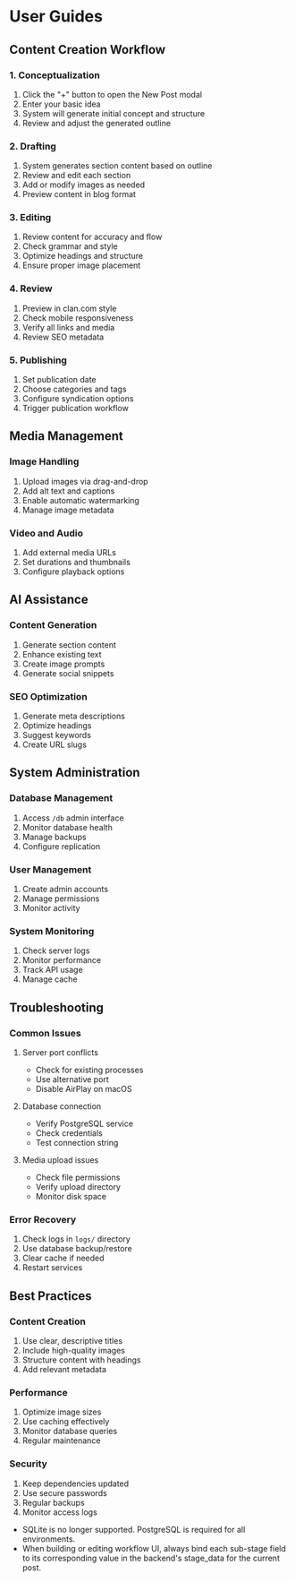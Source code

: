 # User Guides

## Content Creation Workflow

### 1. Conceptualization
1. Click the "+" button to open the New Post modal
2. Enter your basic idea
3. System will generate initial concept and structure
4. Review and adjust the generated outline

### 2. Drafting
1. System generates section content based on outline
2. Review and edit each section
3. Add or modify images as needed
4. Preview content in blog format

### 3. Editing
1. Review content for accuracy and flow
2. Check grammar and style
3. Optimize headings and structure
4. Ensure proper image placement

### 4. Review
1. Preview in clan.com style
2. Check mobile responsiveness
3. Verify all links and media
4. Review SEO metadata

### 5. Publishing
1. Set publication date
2. Choose categories and tags
3. Configure syndication options
4. Trigger publication workflow

## Media Management

### Image Handling
1. Upload images via drag-and-drop
2. Add alt text and captions
3. Enable automatic watermarking
4. Manage image metadata

### Video and Audio
1. Add external media URLs
2. Set durations and thumbnails
3. Configure playback options

## AI Assistance

### Content Generation
1. Generate section content
2. Enhance existing text
3. Create image prompts
4. Generate social snippets

### SEO Optimization
1. Generate meta descriptions
2. Optimize headings
3. Suggest keywords
4. Create URL slugs

## System Administration

### Database Management
1. Access `/db` admin interface
2. Monitor database health
3. Manage backups
4. Configure replication

### User Management
1. Create admin accounts
2. Manage permissions
3. Monitor activity

### System Monitoring
1. Check server logs
2. Monitor performance
3. Track API usage
4. Manage cache

## Troubleshooting

### Common Issues
1. Server port conflicts
   - Check for existing processes
   - Use alternative port
   - Disable AirPlay on macOS

2. Database connection
   - Verify PostgreSQL service
   - Check credentials
   - Test connection string

3. Media upload issues
   - Check file permissions
   - Verify upload directory
   - Monitor disk space

### Error Recovery
1. Check logs in `logs/` directory
2. Use database backup/restore
3. Clear cache if needed
4. Restart services

## Best Practices

### Content Creation
1. Use clear, descriptive titles
2. Include high-quality images
3. Structure content with headings
4. Add relevant metadata

### Performance
1. Optimize image sizes
2. Use caching effectively
3. Monitor database queries
4. Regular maintenance

### Security
1. Keep dependencies updated
2. Use secure passwords
3. Regular backups
4. Monitor access logs

- SQLite is no longer supported. PostgreSQL is required for all environments.
- When building or editing workflow UI, always bind each sub-stage field to its corresponding value in the backend's stage_data for the current post. 